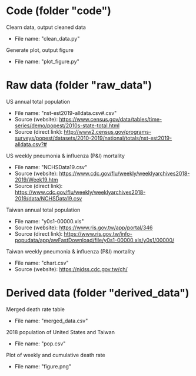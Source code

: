 # Code (folder "code")

Clearn data, output cleaned data
* File name: "clean_data.py"

Generate plot, output figure
* File name: "plot_figure.py"

# Raw data (folder "raw_data")

US annual total population
* File name: "nst-est2019-alldata.csv#.csv"
* Source (website): https://www.census.gov/data/tables/time-series/demo/popest/2010s-state-total.html
* Source (direct link): http://www2.census.gov/programs-surveys/popest/datasets/2010-2019/national/totals/nst-est2019-alldata.csv?#

US weekly pneumonia & influenza (P&I) mortality
* File name: "NCHSData19.csv"
* Source (website): https://www.cdc.gov/flu/weekly/weeklyarchives2018-2019/Week19.htm
* Source (direct link): https://www.cdc.gov/flu/weekly/weeklyarchives2018-2019/data/NCHSData19.csv

Taiwan annual total population
* File name: "y0s1-00000.xls"
* Source (website): https://www.ris.gov.tw/app/portal/346
* Source (direct link): https://www.ris.gov.tw/info-popudata/app/awFastDownload/file/y0s1-00000.xls/y0s1/00000/

Taiwan weekly pneumonia & influenza (P&I) mortality
* File name: "chart.csv"
* Source (website): https://nidss.cdc.gov.tw/ch/

# Derived data (folder "derived_data")

Merged death rate table
* File name: "merged_data.csv"

2018 population of United States and Taiwan
* File name: "pop.csv"

Plot of weekly and cumulative death rate
* File name: "figure.png"
